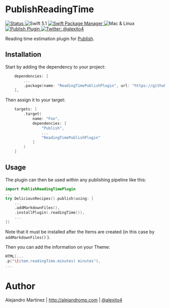 # PublishReadingTime


<a href="https://github.com/alexito4/ReadingTimePublishPlugin/actions?query=workflow%3ATest+branch%3Amaster
">
    <img src="https://github.com/alexito4/ReadingTimePublishPlugin/workflows/Test/badge.svg?branch=master" alt="Status" />
</a>
![Swift 5.1](https://img.shields.io/badge/Swift-5.1-orange.svg)
<a href="https://swift.org/package-manager">
    <img src="https://img.shields.io/badge/SwiftPM-compatible-brightgreen.svg?style=flat" alt="Swift Package Manager" />
</a>
![Mac & Linux](https://img.shields.io/badge/platforms-mac+linux-brightgreen.svg?style=flat)
<a href="https://github.com/JohnSundell/Publish">
    <img src="https://img.shields.io/badge/Publish-Plugin-orange.svg?style=flat" alt="Publish Plugin" />
</a>
<a href="https://twitter.com/alexito4">
    <img src="https://img.shields.io/badge/twitter-@alexito4-blue.svg?style=flat" alt="Twitter: @alexito4" />
</a>

Reading time estimation plugin for [Publish](https://github.com/JohnSundell/Publish).

## Installation

Start by adding the dependency to your project:

```swift
    dependencies: [
        ...
        .package(name: "ReadingTimePublishPlugin", url: "https://github.com/alexito4/ReadingTimePublishPlugin", from: "0.2.0")
    ],
```

Then assign it to your target:

```swift
    targets: [
        .target(
            name: "Foo",
            dependencies: [
                "Publish",
                ...
                "ReadingTimePublishPlugin"
            ]
        )
    ]
```

## Usage

The plugin can then be used within any publishing pipeline like this:

```swift
import PublishReadingTimePlugin
...
try DeliciousRecipes().publish(using: [
    ...
    .addMarkdownFiles(),
    .installPlugin(.readingTime()),
    ...
])
```
Note that it must be installed after the Items are created (in this case by `addMarkdownFiles()` ).

Then you can add the information on your Theme:

```swift
HTML(...
.p("\(item.readingTime.minutes) minutes"),
...
```

# Author

Alejandro Martinez | http://alejandromp.com | [@alexito4](https://twitter.com/alexito4)
